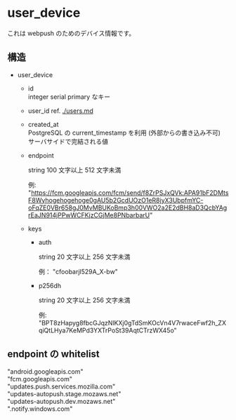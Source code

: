 # user_device
 これは webpush のためのデバイス情報です。
## 構造
- user_device
    - id  
    integer serial primary なキー  

    - user_id
    ref. [./users.md](./users.md)
    
    - created_at  
    PostgreSQL の current\_timestamp を利用 (外部からの書き込み不可)  
    サーバサイドで完結される値  
    - endpoint  

        string 100 文字以上 512 文字未満

        例: "https://fcm.googleapis.com/fcm/send/f8ZrPSJxQVk:APA91bF2DMtsF8Wyhogehogehoge0gAU5b2GcdUOzO1eR8jyX3UbpfmYC-oFqZE0VBr658gJ0MvMBUKoBmp3h00VWO2a2E2dBH8aD3QcbYAgrEaJN914jPPwWCFKjzCGjMe8PNbarbarU"
        
    - keys
        - auth

            string 20 文字以上 256 文字未満

            例： "cfoobarjl529A_X-bw"

        - p256dh

            string 20 文字以上 256 文字未満

            例: "BPT8zHapyg8fbcGJqzNlKXj0gTdSmKOcVn4V7rwaceFwf2h_ZXqiQtLHya7KeMPd3YXTrPoSt39AqtCTrzWX45o"
## endpoint の whitelist
"android.googleapis.com"  
"fcm.googleapis.com"   
"updates.push.services.mozilla.com"  
"updates-autopush.stage.mozaws.net"  
"updates-autopush.dev.mozaws.net"  
".notify.windows.com"
